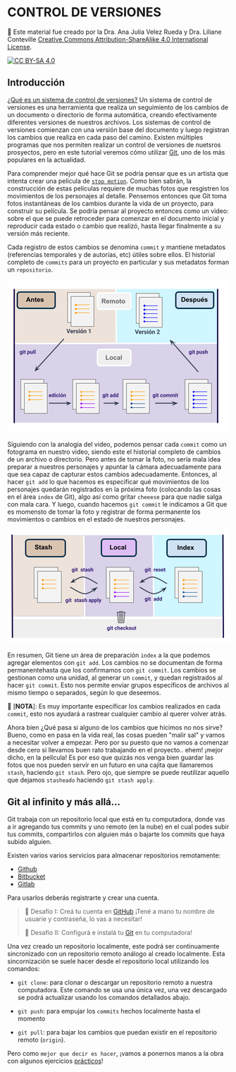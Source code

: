 # CONTROL DE VERSIONES

🚨 Este material fue creado por la Dra. Ana Julia Velez Rueda y Dra. Liliane Conteville
[Creative Commons Attribution-ShareAlike 4.0 International License][cc-by-sa].

[![CC BY-SA 4.0][cc-by-sa-image]][cc-by-sa]

[cc-by-sa]: http://creativecommons.org/licenses/by-sa/4.0/
[cc-by-sa-image]: https://licensebuttons.net/l/by-sa/4.0/88x31.png
[cc-by-sa-shield]: https://img.shields.io/badge/License-CC%20BY--SA%204.0-lightgrey.svg

##  Introducción

[¿Qué es un sistema de control de versiones?](#control-de-versiones)
Un sistema de control de versiones es una herramienta que realiza un seguimiento de los cambios de un documento o directorio de forma automática, creando efectivamente diferentes versiones de nuestros archivos. Los sistemas de control de versiones comienzan con una versión base del documento y luego registran los cambios que realiza en cada paso del camino. Existen múltiples programas que nos permiten realizar un control de versiones de nuetsros prosyectos, pero en este tutorial veremos cómo utilizar [Git](https://git-scm.com/downloads), uno de los más populares en la actualidad.

Para comprender mejor qué hace Git se podría pensar que es un artista que intenta crear una película de [`stop motion`](https://es.wikipedia.org/wiki/Animaci%C3%B3n_en_volumen). Como bien sabrán, la construcción de estas películas requiere de muchas fotos que resgistren los movimientos de los personajes al detalle. Pensemos entonces que Git toma fotos instantáneas de los cambios durante la vida de un proyecto, para construir su película. Se podría pensar al proyecto entonces como un video: sobre el que se puede retroceder para comenzar en el documento inicial y reproducir cada estado o cambio que realizó, hasta llegar finalmente a su versión más reciente.

Cada registro de estos cambios se denomina `commit` y mantiene metadatos (referencias temporales y de autorías, etc) útiles sobre ellos. El historial completo de `commits` para un proyecto en particular y sus metadatos forman un `repositorio`. 

![Git commits img](https://raw.githubusercontent.com/WomenBioinfoDataScLA/Workshops/master/Git_%26GitHub/assets/%5BES%5DCONTROL_DE_VERSIONES_schema1.png)

Siguiendo con la analogía del video, podemos pensar cada `commit` como un fotograma en nuestro video, siendo este el historial completo de cambios de un archivo o directorio. Pero antes de tomar la foto, no sería mala idea preparar a nuestros personajes y apuntar la cámara adecuadamente para que sea capaz de capturar estos cambios adecuadamente. Entonces, al hacer `git add` lo que hacemos es especificar qué movimientos de los personajes quedarán registrados en la próxima foto (colocando las cosas en el área `index` de Git), algo así como gritar `cheeese` para que nadie salga con mala cara. Y luego, cuando hacemos `git commit` le indicamos a Git que es momensto de tomar la foto y registrar de forma permanente los movimientos o cambios en el estado de nuestros personajes.

![Git areas](https://raw.githubusercontent.com/WomenBioinfoDataScLA/Workshops/master/Git_%26GitHub/assets/%5BES%5DCONTROL_DE_VERSIONES_git_areas.png)

En resumen, Git tiene un área de preparación `index` a la que podemos agregar elementos con `git add`. Los cambios no se documentan de forma permanentehasta que los confirmamos con `git commit`. Los cambios se gestionan como una unidad, al generar un `commit`, y quedan registrados al hacer `git commit`. Esto nos permite enviar grupos específicos de archivos al mismo tiempo o separados, según lo que deseemos.

📑 [**NOTA**]: Es muy importante especificar los cambios realizados en cada `commit`, esto nos ayudará a rastrear cualquier cambio al querer volver atrás.

Ahora bien ¿Qué pasa si alguno de los cambios que hicimos no nos sirve? Bueno, como en pasa en la vida real, las cosas pueden "malir sal" y vamos a necesitar volver a empezar. Pero por su puesto que no vamos a comenzar desde cero si llevamos buen rato trabajando en el proyecto.. ehem! ¡mejor dicho, en la película! Es por eso que quizás nos venga bien guardar las fotos que nos pueden servir en un futuro en una cajita que llamaremos `stash`, haciendo `git stash`. Pero ojo, que siempre se puede reutilizar aquello que dejamos `stasheado` haciendo `git stash apply`. 

## Git al infinito y más allá...

Git trabaja con un repositorio local que está en tu computadora, donde vas a ir agregando tus commits y uno remoto (en la nube) en el cual podes subir tus commits, compartirlos con alguien más o bajarte los commits que haya subido alguien.

Existen varios varios servicios para almacenar repositorios remotamente:

- [Github](https://github.com) 
- [Bitbucket](https://bitbucket.com)
- [Gitlab](https://gitlab.com/)

Para usarlos deberás registrarte y crear una cuenta. 

>
>🏅 Desafío I: Creá tu cuenta en [GitHub](https://github.com/) ¡Tené a mano tu nombre de usuarie y contraseña, lo vas a necesitar!
>
>🏅 Desafío II: Configurá e instalá tu [Git](https://github.com/WomenBioinfoDataScLA/Workshops/blob/master/Git_%26GitHub/%5BES%5D1.Git_and_GitHub_setup.md) en tu computadora!
>

Una vez creado un repositorio localmente, este podrá ser continuamente sincronizado con un repositorio remoto análogo al creado localmente. Esta sincornización se suele hacer desde el repositorio local utilizando los comandos:
- `git clone`: para clonar o descargar un repositorio remoto a nuestra computadora. Este comando se usa una única vez, una vez descargado se podrá actualizar usando los comandos detallados abajo.

- `git push`: para empujar los `commits` hechos localmente hasta el momento 

- `git pull`: para bajar los cambios que puedan existir en el repositorio remoto (`origin`).

Pero como `mejor que decir es hacer`, ¡vamos a ponernos manos a la obra con algunos ejercicios [prácticos](https://github.com/WomenBioinfoDataScLA/Workshops/blob/master/Git_%26GitHub/%5BES%5D2.Practica.md)!